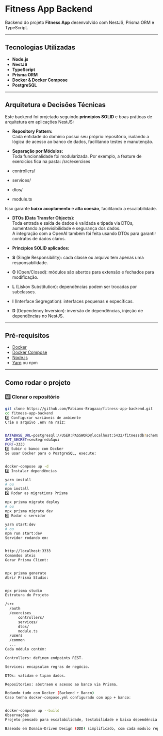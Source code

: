 # Fitness App Backend

Backend do projeto **Fitness App** desenvolvido com NestJS, Prisma ORM e TypeScript.

---

## Tecnologias Utilizadas

- **Node.js**
- **NestJS**
- **TypeScript**
- **Prisma ORM**
- **Docker & Docker Compose**
- **PostgreSQL**

---

## Arquitetura e Decisões Técnicas

Este backend foi projetado seguindo **princípios SOLID** e boas práticas de arquitetura em aplicações NestJS:

- **Repository Pattern:**  
  Cada entidade do domínio possui seu próprio repositório, isolando a lógica de acesso ao banco de dados, facilitando testes e manutenção.

- **Separação por Módulos:**  
  Toda funcionalidade foi modularizada. Por exemplo, a feature de exercícios fica na pasta:
/src/exercises
- controllers/
- services/
- dtos/
- module.ts


Isso garante **baixo acoplamento** e **alta coesão**, facilitando a escalabilidade.

- **DTOs (Data Transfer Objects):**  
Toda entrada e saída de dados é validada e tipada via DTOs, aumentando a previsibilidade e segurança dos dados.  
A integração com a OpenAI também foi feita usando DTOs para garantir contratos de dados claros.

- **Princípios SOLID aplicados:**
- **S** (Single Responsibility): cada classe ou arquivo tem apenas uma responsabilidade.
- **O** (Open/Closed): módulos são abertos para extensão e fechados para modificação.
- **L** (Liskov Substitution): dependências podem ser trocadas por subclasses.
- **I** (Interface Segregation): interfaces pequenas e específicas.
- **D** (Dependency Inversion): inversão de dependências, injeção de dependências no NestJS.

---

## Pré-requisitos

- [Docker](https://docs.docker.com/get-docker/)
- [Docker Compose](https://docs.docker.com/compose/install/)
- [Node.js](https://nodejs.org/)
- [Yarn](https://yarnpkg.com/getting-started/install) ou npm

---

## Como rodar o projeto

### 1️⃣ Clonar o repositório

```bash
git clone https://github.com/Fabiano-Bragaaa/fitness-app-backend.git
cd fitness-app-backend
2️⃣ Configurar variáveis de ambiente
Crie o arquivo .env na raiz:


DATABASE_URL=postgresql://USER:PASSWORD@localhost:5432/fitnessdb?schema=public
JWT_SECRET=seuSegredoAqui
PORT=3333
3️⃣ Subir o banco com Docker
Se usar Docker para o PostgreSQL, execute:


docker-compose up -d
4️⃣ Instalar dependências

yarn install
# ou
npm install
5️⃣ Rodar as migrations Prisma

npx prisma migrate deploy
# ou
npx prisma migrate dev
6️⃣ Rodar o servidor

yarn start:dev
# ou
npm run start:dev
Servidor rodando em:


http://localhost:3333
Comandos úteis
Gerar Prisma Client:


npx prisma generate
Abrir Prisma Studio:


npx prisma studio
Estrutura do Projeto

/src
  /auth
  /exercises
      controllers/
      services/
      dtos/
      module.ts
  /users
  /common
  ...
Cada módulo contém:

Controllers: definem endpoints REST.

Services: encapsulam regras de negócio.

DTOs: validam e tipam dados.

Repositories: abstraem o acesso ao banco via Prisma.

Rodando tudo com Docker (Backend + Banco)
Caso tenha docker-compose.yml configurado com app + banco:


docker-compose up --build
Observações
Projeto pensado para escalabilidade, testabilidade e baixa dependência entre módulos.

Baseado em Domain-Driven Design (DDD) simplificado, com cada módulo representando um subdomínio.
